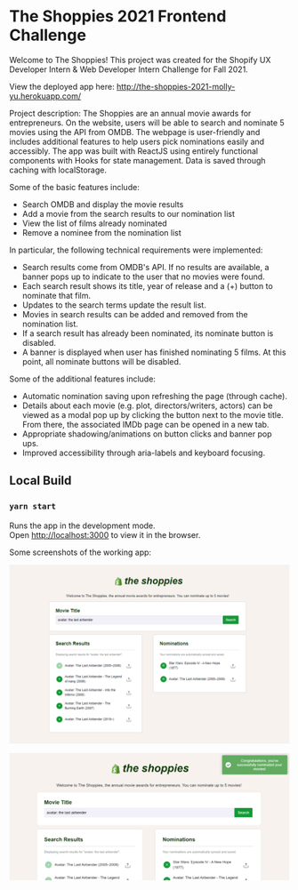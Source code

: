 # The Shoppies 2021 Frontend Challenge

Welcome to The Shoppies! This project was created for the Shopify UX Developer Intern & Web Developer Intern Challenge for Fall 2021. 

View the deployed app here: http://the-shoppies-2021-molly-yu.herokuapp.com/

Project description: The Shoppies are an annual movie awards for entrepreneurs. On the website, users will be able to search and nominate 5 movies using the API from OMDB. 
The webpage is user-friendly and includes additional features to help users pick nominations easily and accessibly. The app was built with ReactJS using entirely functional components with Hooks for state management. Data is saved through caching with localStorage.

Some of the basic features include:
- Search OMDB and display the movie results
- Add a movie from the search results to our nomination list
- View the list of films already nominated
- Remove a nominee from the nomination list

In particular, the following technical requirements were implemented:
- Search results come from OMDB's API. If no results are available, a banner pops up to indicate to the user that no movies were found.
- Each search result shows its title, year of release and a (+) button to nominate that film.
- Updates to the search terms update the result list.
- Movies in search results can be added and removed from the nomination list.
- If a search result has already been nominated, its nominate button is disabled.
- A banner is displayed when user has finished nominating 5 films. At this point, all nominate buttons will be disabled.

Some of the additional features include:
- Automatic nomination saving upon refreshing the page (through cache).
- Details about each movie (e.g. plot, directors/writers, actors) can be viewed as a modal pop up by clicking the button next to the movie title. From there, the associated IMDb page can be opened in a new tab.
- Appropriate shadowing/animations on button clicks and banner pop ups.
- Improved accessibility through aria-labels and keyboard focusing.

## Local Build
### `yarn start`

Runs the app in the development mode.\
Open [http://localhost:3000](http://localhost:3000) to view it in the browser.

Some screenshots of the working app:

![1](public/Screencap1.PNG)

![2](public/Screencap2.PNG)
